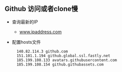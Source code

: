 ## Github 访问或者clone慢
- 查询最新的IP
	- www.ipaddress.com
- 配置hosts文件

		140.82.114.3 github.com
		151.101.1.194 github.global.ssl.fastly.net
		185.199.108.133 avatars.githubusercontent.com
		185.199.108.154 github.githubassets.com
		